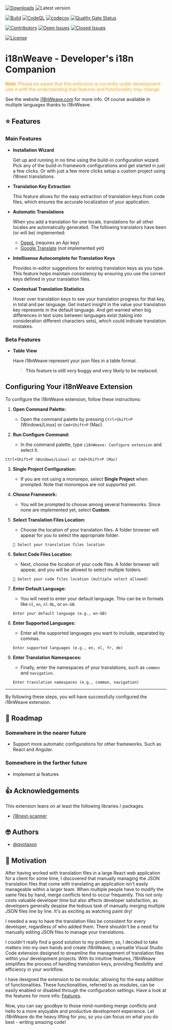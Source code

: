 [![Downloads](https://img.shields.io/visual-studio-marketplace/d/qvotaxon.i18nweave?logo=github&branch=main)](https://marketplace.visualstudio.com/items?itemName=qvotaxon.i18nweave)
![Latest version](https://img.shields.io/github/package-json/v/qvotaxon/i18nweave-vscode)

[![Build](https://github.com/qvotaxon/i18nWeave-vscode/actions/workflows/build.yml/badge.svg?branch=main)](https://github.com/qvotaxon/i18nWeave-vscode/actions/workflows/build.yml)
[![CodeQL](https://github.com/qvotaxon/i18nWeave-vscode/actions/workflows/github-code-scanning/codeql/badge.svg?branch=main)](https://github.com/qvotaxon/i18nWeave-vscode/actions/workflows/github-code-scanning/codeql)
[![codecov](https://codecov.io/github/qvotaxon/i18nWeave-vscode/graph/badge.svg?token=GJVSSQ0WRS)](https://codecov.io/github/qvotaxon/i18nWeave-vscode)
[![Quality Gate Status](https://sonarcloud.io/api/project_badges/measure?project=qvotaxon_i18nWeave-vscode&metric=alert_status)](https://sonarcloud.io/summary/new_code?id=qvotaxon_i18nWeave-vscode)

[![Contributors](https://img.shields.io/github/contributors/qvotaxon/i18nweave-vscode?logo=github&branch=main)](https://github.com/qvotaxon/i18nweave-vscode/graphs/contributors)
[![Open Issues](https://img.shields.io/github/issues/qvotaxon/i18nweave-vscode?logo=github&branch=main)](https://github.com/qvotaxon/i18nweave-vscode/issues)
[![Closed Issues](https://img.shields.io/github/issues-closed/qvotaxon/i18nweave-vscode?logo=github&branch=main)](https://github.com/qvotaxon/i18nweave-vscode/issues?q=is%3Aissue+is%3Aclosed)

[![License](https://img.shields.io/github/license/qvotaxon/i18nweave-vscode?logo=github)](https://github.com/qvotaxon/i18nweave-vscode/blob/main/LICENSE.txt)

<!-- [![Languages](https://img.shields.io/github/languages/top/qvotaxon/i18nweave-vscode?logo=github&branch=main)](https://github.com/qvotaxon/i18nweave-vscode/releases) -->

# i18nWeave - Developer's i18n Companion

<font color="orange">**Note**: Please be aware that this extension is currently under development. Use it with the understanding that features and functionality may change.</font>

See the website [i18nWeave.com](https://i18nweave.com/) for more info. Of course available in multiple languages thanks to i18nWeave.

<!-- ## Screenshots -->

<!-- ![App Screenshot](https://via.placeholder.com/468x300?text=App+Screenshot+Here) -->

## ⭐ Features

### Main Features

- **Installation Wizard**

  Get up and running in no time using the build-in configuration wizard. Pick any of the build-in framework configurations and get started in just a few clicks. Or with just a few more clicks setup a custom project using i18next translations.

- **Translation Key Extraction**

  This feature allows for the easy extraction of translation keys from code files, which ensures the accurate localization of your application.

- **Automatic Translations**

  When you add a translation for one locale, translations for all other locales are automatically generated. The following translators have been (or will be) implemented:

  - [DeepL](https://www.deepl.com/translator) (requires an Api key)
  - [Google Translate](https://translate.google.com) (not implemented yet)

- **Intellisense Autocomplete for Translation Keys**

  Provides in-editor suggestions for existing translation keys as you type. This feature helps maintain consistency by ensuring you use the correct keys defined in your translation files.

- **Contextual Translation Statistics**

  Hover over translation keys to see your translation progress for that key, in total and per language. Get instant insight in the value your translation key represents in the default language. And get warned when big differences in text sizes between languages exist (taking into consideration different characters sets), which could indicate translation mistakes. 

<!--
### Misc Features

- **Smart code change detection**

  Only execute when needed.
-->

### Beta Features

- **Table View**

  Have i18nWeave represent your json files in a table format. 

  > **This feature is still very buggy and very likely to be replaced.**

## Configuring Your i18nWeave Extension

To configure the i18nWeave extension, follow these instructions:

1. **Open Command Palette:**
   - Open the command palette by pressing `Ctrl+Shift+P` (Windows/Linux) or `Cmd+Shift+P` (Mac).

2. **Run Configure Command:**
   - In the command palette, type `i18nWeave: Configure extension` and select it.

```plaintext
Ctrl+Shift+P (Windows/Linux) or Cmd+Shift+P (Mac)
```

3. **Single Project Configuration:**
   - If you are not using a monorepo, select **Single Project** when prompted. Note that monorepos are not supported yet.

4. **Choose Framework:**
   - You will be prompted to choose among several frameworks. Since none are implemented yet, select **Custom**.
   
5. **Select Translation Files Location:**
   - Choose the location of your translation files. A folder browser will appear for you to select the appropriate folder.

   ```plaintext
   📁 Select your translation files location
   ```

6. **Select Code Files Location:**
   - Next, choose the location of your code files. A folder browser will appear, and you will be allowed to select multiple folders.

   ```plaintext
   📁 Select your code files location (multiple select allowed)
   ```

7. **Enter Default Language:**
   - You will need to enter your default language. This can be in formats like `nl`, `en`, `nl-NL`, or `en-GB`.

   ```plaintext
   Enter your default language (e.g., en-GB)
   ```

8. **Enter Supported Languages:**
   - Enter all the supported languages you want to include, separated by commas.

   ```plaintext
   Enter supported languages (e.g., en, nl, fr, de)
   ```

9. **Enter Translation Namespaces:**
   - Finally, enter the namespaces of your translations, such as `common` and `navigation`.

   ```plaintext
   Enter translation namespaces (e.g., common, navigation)
   ```

---

By following these steps, you will have successfully configured the i18nWeave extension.

<!-- ## Installation

Navigate to [Tagged Releases](https://github.com/qvotaxon/i18nweave-vscode/tags) and download the latest stable VSIX file.

TODO:

- add more instructions
- explain the need for i18n-next-scanner.config.json file.
- explain need for file path configurations -->

<!-- ## Configuration

TODO:

- explain configuration options

## Usage/Examples

TODO

- show code samples and required configuration -->

## 🚧 Roadmap

### Somewhere in the nearer future

- Support more automatic configurations for other frameworks. Such as React and Angular.

### Somewhere in the farther future

- Implement ai features

## 👍 Acknowledgements

This extension leans on at least the following libraries / packages.

- [i18next-scanner](https://github.com/i18next/i18next-scanner)

## 🤓 Authors

- [@qvotaxon](https://www.github.com/qvotaxon)

## 🧾 Motivation

After having worked with translation files in a large React web application for a client for some time, I discovered that manually managing the JSON translation files that come with translating an application isn't easily manageable within a larger team. When multiple people have to modify the same files by hand, merge conflicts tend to occur frequently. This not only costs valuable developer time but also affects developer satisfaction, as developers generally despise the tedious task of manually merging multiple JSON files line by line. It's as exciting as watching paint dry!

I needed a way to have the translation files be consistent for every developer, regardless of who added them. There shouldn't be a need for manually editing JSON files to manage your translations.

I couldn't really find a good solution to my problem, so, I decided to take matters into my own hands and create i18nWeave, a versatile Visual Studio Code extension designed to streamline the management of translation files within your development projects. With its intuitive features, i18nWeave simplifies the process of handling translation keys, providing flexibility and efficiency in your workflow.

I have designed the extension to be modular, allowing for the easy addition of functionalities. These functionalities, referred to as modules, can be easily enabled or disabled through the configuration settings. Have a look at the features for more info: [Features](#-features).

Now, you can say goodbye to those mind-numbing merge conflicts and hello to a more enjoyable and productive development experience. Let i18nWeave do the heavy lifting for you, so you can focus on what you do best - writing amazing code!

<!--
## 🚀 About Me

TODO

- Tell a bit more About Me...

-->

<!-- ## License

[![FOSSA Status](https://app.fossa.com/api/projects/git%2Bgithub.com%2Fqvotaxon%2Fi18nweave-vscode.svg?type=large)](https://app.fossa.com/projects/git%2Bgithub.com%2Fqvotaxon%2Fi18nweave-vscode?ref=badge_large) -->
